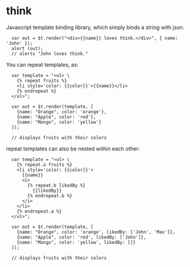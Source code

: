 # think

Javascript template binding library, which simply binds a string with json.

```
  var out = $t.render("<div>{{name}} loves think.</div>", { name: 'John' });
  alert (out);
  // alerts "John loves think."
```

You can repeat templates, as:

```
  var template = "<ul> \
    {% repeat fruits %}
    <li style='color: {{color}}'>{{name}}</li>
    {% endrepeat %}
  </ul>";
  
  var out = $t.render(template, [
    {name: "Orange", color: 'orange'},
    {name: "Apple", color: 'red'},
    {name: "Mango", color: 'yellow'}
  ]);
  
  // displays fruits with their colors

```

repeat templates can also be nested within each other:

```
  var template = "<ul> \
    {% repeat.a fruits %}
    <li style='color: {{color}}'>
      {{name}}
      <i>
        {% repeat.b likedBy %}
          {{likedBy}}
        {% endrepeat.b %}
      </i>
    </li>
    {% endrepeat.a %}
  </ul>";
  
  var out = $t.render(template, [
    {name: "Orange", color: 'orange', likedBy: ['John', 'Max']},
    {name: "Apple", color: 'red', likedBy: ['John']},
    {name: "Mango", color: 'yellow', likedBy: []}
  ]);
  
  // displays fruits with their colors

```
